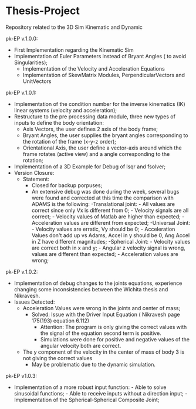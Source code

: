 # Thesis-Project
Repository related to the 3D Sim Kinematic and Dynamic

pk-EP v.1.0.0:
  - First Implementation regarding the Kinematic Sim
  - Implementation of Euler Parameters instead of Bryant Angles ( to avoid Singularities);
      - Implementation of the Velocity and Acceleration Equations
      - Implementation of SkewMatrix Modules, PerpendicularVectors and UnitVectors

pk-EP v.1.0.1:
  - Implementation of the condition number for the inverse kinematics (IK) linear systems (velocity and acceleration);
  - Restructure to the pre processing data module, three new types of inputs to define the body orientation:
      - Axis Vectors, the user defines 2 axis of the body frame;
      - Bryant Angles, the user supplies the bryant angles corresponding to the rotation of the frame (x-y-z order);
      - Orientational Axis, the user define a vector-axis around which the frame rotates (active view) and a angle corresponding to the rotation;
  - Implementation of a 3D Example for Debug of lsqr and fsolver;
  - Version Closure: 
	- Statement:
		- Closed for backup porpuses;
		- An extensive debug was done during the week, several bugs were found and corrected at this time the comparison with ADAMS is the following:
			-Translational joint:
				- All values are correct since only Vx is different from 0;
				- Velocity signals are all correct;
				- Velocity values of Matlab are higher than expected;
				- Acceleration values are different from expected;
			-Universal Joint:
				- Velocity values are erratic, Vy should be 0;
				- Acceleration Values don't add up vs Adams, Accel in y should be 0, Ang Accel in Z have different magnitudes;
			-Spherical Joint:
				- Velocity values are correct both in x and y;
				- Angular z velocity signal is wrong, values are different than expected;
				- Acceleration values are wrong;

pk-EP v.1.0.2:
  - Implementation of debug changes to the joints equations, experience changing some inconsistencies between the Wichita thesis and Nikravesh.
  - Issues Detected:
	- Acceleration Values were wrong in the joints and center of mass;
		- Solved: Issue with the Driver Input Equation ( Nikravesh page 175(193) equation 6.112)
			- Attention: The program is only giving the correct values with the signal of the equation second term is positive.
			- Simulations were done for positive and negative values of the angular velocity both are correct.
	- The y component of the velocity in the center of mass of body 3 is not giving the correct values
		- May be problematic due to the dynamic simulation.

pk-EP v1.0.3:
  - Implementation of a more robust input function:
		- Able to solve sinusoidal functions;
		- Able to receive inputs without a direction input;
		- Implementation of the Spherical-Spherical Composite Joint;
